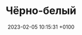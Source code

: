 ---
title: Чёрно-белый
date: 2023-02-05 10:15:31 +0100
draft: false
tags: [Берлин,  Германия, утка, голуби, 2023, Aythya fuligula, Хохлатая утка]
---